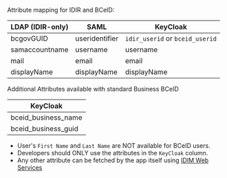 Attribute mapping for IDIR and BCeID:

| LDAP (IDIR-only)| SAML            | KeyCloak                          |
|---              |---              |---                                |
| bcgovGUID       | useridentifier  | `idir_userid` or `bceid_userid`   |
| samaccountname  | username        | username                          |
| mail            | email           | email                             |
| displayName     | displayName     | displayName                       |

Additional Attributes available with standard Business BCeID

| KeyCloak                          |
|---                                |
| bceid_business_name               |
| bceid_business_guid               |


* User's `First Name` and `Last Name` are NOT available for BCeID users.
* Developers should ONLY use the attributes in the `KeyCloak` column.
* Any other attribute can be fetched by the app itself using [IDIM Web Services](https://sminfo.gov.bc.ca/)
